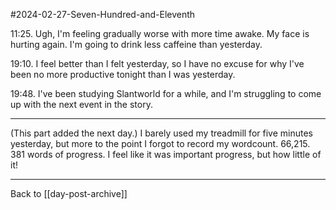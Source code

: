 #2024-02-27-Seven-Hundred-and-Eleventh

11:25.  Ugh, I'm feeling gradually worse with more time awake.  My face is hurting again.  I'm going to drink less caffeine than yesterday.

19:10.  I feel better than I felt yesterday, so I have no excuse for why I've been no more productive tonight than I was yesterday.

19:48.  I've been studying Slantworld for a while, and I'm struggling to come up with the next event in the story.

---
(This part added the next day.)  I barely used my treadmill for five minutes yesterday, but more to the point I forgot to record my wordcount.  66,215.  381 words of progress.  I feel like it was important progress, but how little of it!

---
Back to [[day-post-archive]]